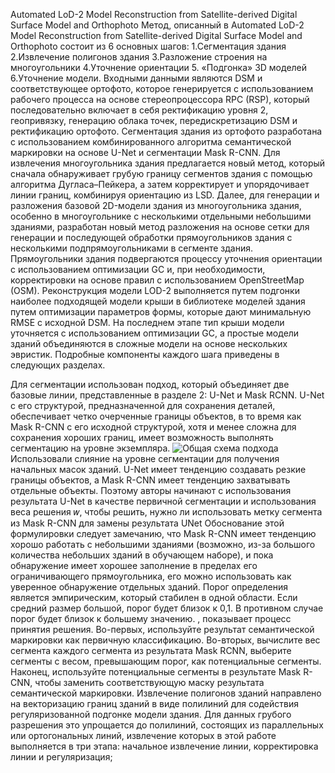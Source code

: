Automated LoD-2 Model Reconstruction from Satellite-derived Digital Surface Model and Orthophoto
Метод, описанный в Automated LoD-2 Model Reconstruction from Satellite-derived Digital Surface Model and Orthophoto состоит из 6 основных шагов: 
1.Сегментация здания 2.Извлечение полигонов здания 3.Разложение строения на многоугольники 4.Уточнение ориентации 5. «Подгонка» 3D моделей 6.Уточнение модели.
Входными данными являются DSM и соответствующее ортофото, которое генерируется с использованием рабочего процесса на основе стереопроцессора RPC (RSP), 
который последовательно включает в себя ректификацию уровня 2, геопривязку, генерацию облака точек, 
передискретизацию DSM и ректификацию ортофото.
Сегментация здания из ортофото разработана с использованием комбинированного алгоритма семантической маркировки на основе U-Net и сегментации Mask R-CNN.
Для извлечения многоугольника здания предлагается новый метод, который сначала обнаруживает грубую границу сегментов здания с помощью алгоритма Дугласа–Пейкера,
а затем корректирует и упорядочивает линии границ, комбинируя ориентацию из LSD. 
Далее, для генерации и разложения базовой 2D-модели здания из многоугольника здания, особенно в многоугольнике с несколькими отдельными небольшими зданиями, разработан новый метод разложения на основе сетки для генерации 
и последующей обработки прямоугольников здания с несколькими подпрямоугольниками в сегменте здания. 
Прямоугольники здания подвергаются процессу уточнения ориентации с использованием оптимизации GC и, при необходимости, корректировки на основе правил с использованием OpenStreetMap (OSM). 
Реконструкция модели LOD-2 выполняется путем подгонки наиболее подходящей модели крыши в библиотеке моделей здания путем оптимизации параметров формы, которые дают минимальную RMSE с исходной DSM. На последнем этапе
тип крыши модели уточняется с использованием оптимизации GC, а простые модели зданий объединяются в сложные модели на основе нескольких эвристик. Подробные компоненты каждого шага приведены в следующих разделах.

Для сегментации использован подход, который объединяет две базовые линии, представленные в разделе 2: U-Net и Mask RCNN. U-Net с его структурой, предназначенной для сохранения деталей, обеспечивает четко очерченные границы объектов,
в то время как Mask R-CNN  с его исходной структурой, хотя и менее сложна для сохранения хороших границ, имеет возможность выполнять сегментацию на уровне экземпляра.
<image src="Automated LoD-2 Model Reconstruction.png" alt="Общая схема подхода">
Использовали слияние на уровне сегментации для получения начальных масок зданий.
U-Net имеет тенденцию создавать резкие границы объектов, а Mask R-CNN имеет тенденцию захватывать отдельные объекты. 
Поэтому авторы начинают с использования результата U-Net в качестве первичной сегментации и использования веса решения 𝑤, чтобы решить, нужно ли использовать метку сегмента из Mask R-CNN для замены результата UNet
Обоснование этой формулировки следует замечанию, что Mask R-CNN имеет тенденцию хорошо работать с небольшими зданиями (возможно, из-за большого количества небольших зданий в обучающем наборе), и пока обнаружение имеет хорошее заполнение в пределах его ограничивающего прямоугольника, его можно использовать как уверенное обнаружение отдельных зданий. Порог определения является эмпирическим, который стабилен в одной области. Если средний размер большой, порог будет близок к 0,1. В противном случае порог будет близок к большему значению. , показывает процесс принятия решения. 
Во-первых, используйте результат семантической маркировки как первичную классификацию. Во-вторых, вычислите вес сегмента каждого сегмента из результата Mask RCNN, выберите сегменты с весом, превышающим порог, как потенциальные сегменты. Наконец, используйте потенциальные сегменты в результате Mask R-CNN, чтобы заменить соответствующую маску результата семантической маркировки. 
Извлечение полигонов зданий направлено на векторизацию границ зданий в виде полилиний для содействия регуляризованной подгонке модели здания. Для данных грубого разрешения это упрощается до полилиний, состоящих из параллельных или ортогональных линий, извлечение которых в этой работе выполняется в три этапа: начальное извлечение линии, корректировка линии и регуляризация;
